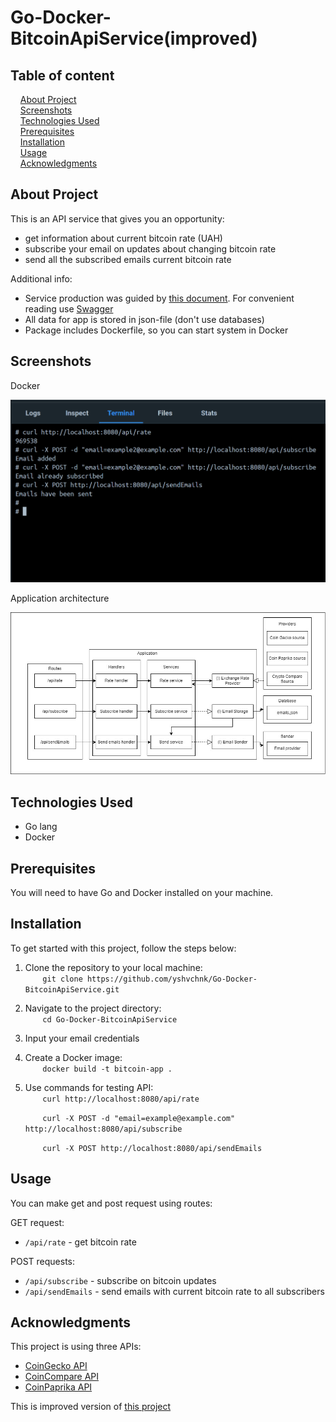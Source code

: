 # Go-Docker-BitcoinApiService(improved)

## Table of content

&nbsp;&nbsp;&nbsp; [About Project](#about-project)\
&nbsp;&nbsp;&nbsp; [Screenshots](#screenshots)\
&nbsp;&nbsp;&nbsp; [Technologies Used](#technologies-used)\
&nbsp;&nbsp;&nbsp; [Prerequisites](#prerequisites)\
&nbsp;&nbsp;&nbsp; [Installation](#installation)\
&nbsp;&nbsp;&nbsp; [Usage](#usage)\
&nbsp;&nbsp;&nbsp; [Acknowledgments](#acknowledgments)

## About Project

This is an API service that gives you an opportunity:

- get information about current bitcoin rate (UAH)
- subscribe your email on updates about changing bitcoin rate
- send all the subscribed emails current bitcoin rate

Additional info:

- Service production was guided by [this document](https://github.com/AndriiPopovych/gses/blob/main/gses2swagger.yaml).
  For convenient reading use [Swagger](https://editor.swagger.io/.)
- All data for app is stored in json-file (don't use databases)
- Package includes Dockerfile, so you can start system in Docker

## Screenshots

Docker

![bitcoin-app_01](./screenshot/bitcoin-api_01.png)

Application architecture

![bitcoin-app_02](./docs/Bitcoin_app_arch_diagram.jpg)

## Technologies Used

- Go lang
- Docker

## Prerequisites

You will need to have Go and Docker installed on your machine.

## Installation

To get started with this project, follow the steps below:

1. Clone the repository to your local machine:\
   &nbsp;&nbsp;&nbsp;&nbsp;&nbsp;&nbsp; `git clone https://github.com/yshvchnk/Go-Docker-BitcoinApiService.git`

2. Navigate to the project directory:\
   &nbsp;&nbsp;&nbsp;&nbsp;&nbsp;&nbsp; `cd Go-Docker-BitcoinApiService`

3. Input your email credentials

4. Create a Docker image:\
   &nbsp;&nbsp;&nbsp;&nbsp;&nbsp;&nbsp; `docker build -t bitcoin-app .`

5. Use commands for testing API:\
   &nbsp;&nbsp;&nbsp;&nbsp;&nbsp;&nbsp; `curl http://localhost:8080/api/rate`

   &nbsp;&nbsp;&nbsp;&nbsp;&nbsp;&nbsp; `curl -X POST -d "email=example@example.com" http://localhost:8080/api/subscribe`

   &nbsp;&nbsp;&nbsp;&nbsp;&nbsp;&nbsp; `curl -X POST http://localhost:8080/api/sendEmails`

## Usage

You can make get and post request using routes:

GET request:

- `/api/rate` - get bitcoin rate

POST requests:

- `/api/subscribe` - subscribe on bitcoin updates
- `/api/sendEmails` - send emails with current bitcoin rate to all subscribers

## Acknowledgments

This project is using three APIs:

- [CoinGecko API](https://www.coingecko.com/en/api)
- [CoinCompare API](https://min-api.cryptocompare.com/)
- [CoinPaprika API](https://api.coinpaprika.com/)

This is improved version of [this project](https://github.com/yshvchnk/Go-Docker-BitcoinApiService)

